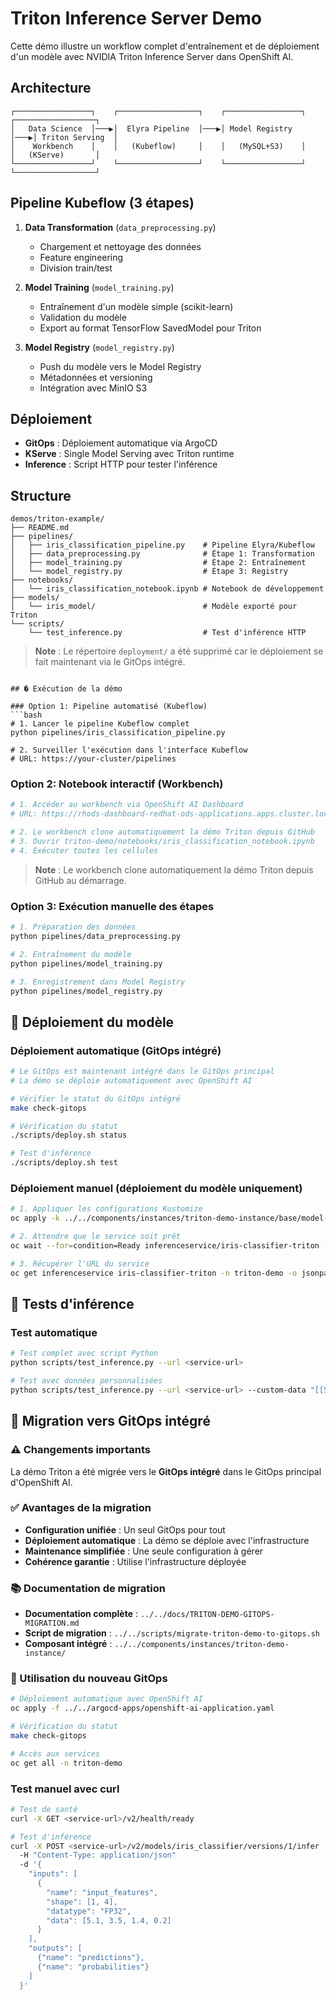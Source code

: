 # Triton Inference Server Demo

Cette démo illustre un workflow complet d'entraînement et de déploiement d'un modèle avec NVIDIA Triton Inference Server dans OpenShift AI.

## Architecture

```
┌─────────────────┐    ┌──────────────────┐    ┌─────────────────┐    ┌──────────────────┐
│   Data Science  │───▶│  Elyra Pipeline  │───▶│ Model Registry  │───▶│ Triton Serving  │
│    Workbench    │    │   (Kubeflow)     │    │   (MySQL+S3)    │    │   (KServe)       │
└─────────────────┘    └──────────────────┘    └─────────────────┘    └──────────────────┘
```

## Pipeline Kubeflow (3 étapes)

1. **Data Transformation** (`data_preprocessing.py`)
   - Chargement et nettoyage des données
   - Feature engineering
   - Division train/test

2. **Model Training** (`model_training.py`) 
   - Entraînement d'un modèle simple (scikit-learn)
   - Validation du modèle
   - Export au format TensorFlow SavedModel pour Triton

3. **Model Registry** (`model_registry.py`)
   - Push du modèle vers le Model Registry
   - Métadonnées et versioning
   - Intégration avec MinIO S3

## Déploiement

- **GitOps** : Déploiement automatique via ArgoCD
- **KServe** : Single Model Serving avec Triton runtime
- **Inference** : Script HTTP pour tester l'inférence

## Structure

```
demos/triton-example/
├── README.md
├── pipelines/
│   ├── iris_classification_pipeline.py    # Pipeline Elyra/Kubeflow
│   ├── data_preprocessing.py              # Étape 1: Transformation
│   ├── model_training.py                  # Étape 2: Entraînement  
│   └── model_registry.py                  # Étape 3: Registry
├── notebooks/
│   └── iris_classification_notebook.ipynb # Notebook de développement
├── models/
│   └── iris_model/                        # Modèle exporté pour Triton
└── scripts/
    └── test_inference.py                  # Test d'inférence HTTP
```

> **Note** : Le répertoire `deployment/` a été supprimé car le déploiement se fait maintenant via le GitOps intégré.
```

## � Exécution de la démo

### Option 1: Pipeline automatisé (Kubeflow)
```bash
# 1. Lancer le pipeline Kubeflow complet
python pipelines/iris_classification_pipeline.py

# 2. Surveiller l'exécution dans l'interface Kubeflow
# URL: https://your-cluster/pipelines
```

### Option 2: Notebook interactif (Workbench)
```bash
# 1. Accéder au workbench via OpenShift AI Dashboard
# URL: https://rhods-dashboard-redhat-ods-applications.apps.cluster.local/projects/triton-demo

# 2. Le workbench clone automatiquement la démo Triton depuis GitHub
# 3. Ouvrir triton-demo/notebooks/iris_classification_notebook.ipynb
# 4. Exécuter toutes les cellules
```

> **Note** : Le workbench clone automatiquement la démo Triton depuis GitHub au démarrage.

### Option 3: Exécution manuelle des étapes
```bash
# 1. Préparation des données
python pipelines/data_preprocessing.py

# 2. Entraînement du modèle
python pipelines/model_training.py

# 3. Enregistrement dans Model Registry
python pipelines/model_registry.py
```

## 🚀 Déploiement du modèle

### Déploiement automatique (GitOps intégré)
```bash
# Le GitOps est maintenant intégré dans le GitOps principal
# La démo se déploie automatiquement avec OpenShift AI

# Vérifier le statut du GitOps intégré
make check-gitops

# Vérification du statut
./scripts/deploy.sh status

# Test d'inférence
./scripts/deploy.sh test
```

### Déploiement manuel (déploiement du modèle uniquement)
```bash
# 1. Appliquer les configurations Kustomize
oc apply -k ../../components/instances/triton-demo-instance/base/model-serving/ -n triton-demo

# 2. Attendre que le service soit prêt
oc wait --for=condition=Ready inferenceservice/iris-classifier-triton -n triton-demo --timeout=300s

# 3. Récupérer l'URL du service
oc get inferenceservice iris-classifier-triton -n triton-demo -o jsonpath='{.status.url}'
```

## 🧪 Tests d'inférence

### Test automatique
```bash
# Test complet avec script Python
python scripts/test_inference.py --url <service-url>

# Test avec données personnalisées
python scripts/test_inference.py --url <service-url> --custom-data "[[5.1,3.5,1.4,0.2]]"
```

## 🔄 Migration vers GitOps intégré

### ⚠️ Changements importants
La démo Triton a été migrée vers le **GitOps intégré** dans le GitOps principal d'OpenShift AI.

### ✅ Avantages de la migration
- **Configuration unifiée** : Un seul GitOps pour tout
- **Déploiement automatique** : La démo se déploie avec l'infrastructure
- **Maintenance simplifiée** : Une seule configuration à gérer
- **Cohérence garantie** : Utilise l'infrastructure déployée

### 📚 Documentation de migration
- **Documentation complète** : `../../docs/TRITON-DEMO-GITOPS-MIGRATION.md`
- **Script de migration** : `../../scripts/migrate-triton-demo-to-gitops.sh`
- **Composant intégré** : `../../components/instances/triton-demo-instance/`

### 🚀 Utilisation du nouveau GitOps
```bash
# Déploiement automatique avec OpenShift AI
oc apply -f ../../argocd-apps/openshift-ai-application.yaml

# Vérification du statut
make check-gitops

# Accès aux services
oc get all -n triton-demo
```

### Test manuel avec curl
```bash
# Test de santé
curl -X GET <service-url>/v2/health/ready

# Test d'inférence
curl -X POST <service-url>/v2/models/iris_classifier/versions/1/infer 
  -H "Content-Type: application/json" 
  -d '{
    "inputs": [
      {
        "name": "input_features",
        "shape": [1, 4],
        "datatype": "FP32",
        "data": [5.1, 3.5, 1.4, 0.2]
      }
    ],
    "outputs": [
      {"name": "predictions"},
      {"name": "probabilities"}
    ]
  }'
```
